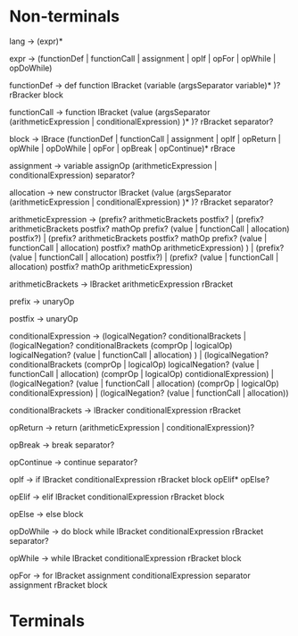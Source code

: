 # Non-terminals
lang -> (expr)*

expr -> (functionDef | functionCall | assignment | opIf | opFor | opWhile | opDoWhile)

functionDef -> def function lBracket (variable (argsSeparator variable)* )? rBracker block

functionCall -> function lBracket (value (argsSeparator (arithmeticExpression | conditionalExpression) )* )? rBracket separator?

block -> lBrace (functionDef | functionCall | assignment | opIf | opReturn | opWhile | opDoWhile | opFor | opBreak | opContinue)* rBrace

assignment -> variable assignOp (arithmeticExpression | conditionalExpression) separator?

allocation -> new constructor lBracket (value (argsSeparator (arithmeticExpression | conditionalExpression) )* )? rBracket separator?

arithmeticExpression -> (prefix? arithmeticBrackets postfix? | (prefix? arithmeticBrackets postfix? mathOp prefix? (value | functionCall | allocation) postfix?) | (prefix? arithmeticBrackets postfix? mathOp prefix? (value | functionCall | allocation) postfix? mathOp arithmeticExpression) ) | (prefix? (value | functionCall | allocation) postfix?) | (prefix? (value | functionCall | allocation) postfix? mathOp arithmeticExpression)

arithmeticBrackets -> lBracket arithmeticExpression rBracket

prefix -> unaryOp

postfix -> unaryOp

conditionalExpression -> (logicalNegation? conditionalBrackets | (logicalNegation? conditionalBrackets (comprOp | logicalOp) logicalNegation? (value | functionCall | allocation) ) | (logicalNegation? conditionalBrackets (comprOp | logicalOp) logicalNegation? (value | functionCall | allocation)  (comprOp | logicalOp) contidionalExpression) | (logicalNegation? (value | functionCall | allocation) (comprOp | logicalOp) conditionalExpression) | (logicalNegation? (value | functionCall | allocation))

conditionalBrackets -> lBracker conditionalExpression rBracket

opReturn -> return (arithmeticExpression | conditionalExpression)?

opBreak -> break separator?

opContinue -> continue separator?

opIf -> if lBracket conditionalExpression rBracket block opElif* opElse?

opElif -> elif lBracket conditionalExpression rBracket block

opElse -> else block

opDoWhile -> do block while lBracket conditionalExpression rBracket separator?

opWhile -> while lBracket conditionalExpression rBracket block 

opFor -> for lBracket assignment conditionalExpression separator assignment rBracket block

# Terminals
